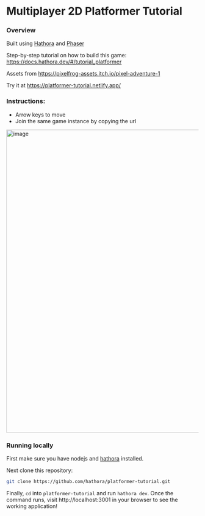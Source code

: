 # Multiplayer 2D Platformer Tutorial

### Overview

Built using [Hathora](https://github.com/hathora/hathora) and [Phaser](http://phaser.io/)

Step-by-step tutorial on how to build this game: https://docs.hathora.dev/#/tutorial_platformer

Assets from https://pixelfrog-assets.itch.io/pixel-adventure-1

Try it at https://platformer-tutorial.netlify.app/

### Instructions:

- Arrow keys to move
- Join the same game instance by copying the url

<img width="795" alt="image" src="https://user-images.githubusercontent.com/5400947/184981714-264f9889-f86b-4ac8-b645-473cd5c0608d.png">

### Running locally

First make sure you have nodejs and [hathora](https://github.com/hathora/hathora) installed.

Next clone this repository:
```sh
git clone https://github.com/hathora/platformer-tutorial.git
```

Finally, `cd` into `platformer-tutorial` and run `hathora dev`. Once the command runs, visit http://localhost:3001 in your browser to see the working application!

